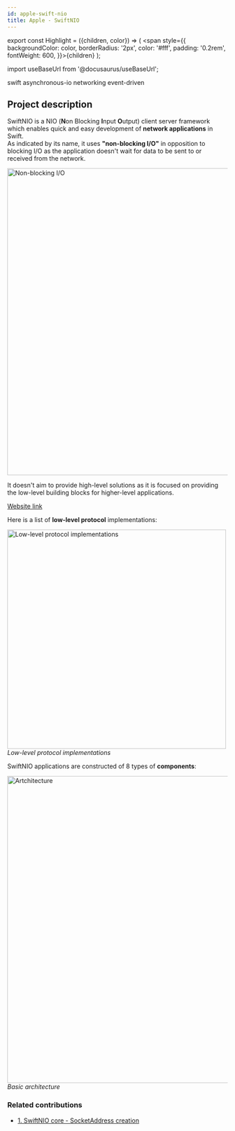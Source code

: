 ```yaml
---
id: apple-swift-nio
title: Apple - SwiftNIO
---
```


export const Highlight = ({children, color}) => ( <span style={{
      backgroundColor: color,
      borderRadius: '2px',
      color: '#fff',
      padding: '0.2rem',
      fontWeight: 600,
    }}>{children}</span> );

import useBaseUrl from '@docusaurus/useBaseUrl';

<div className="marginBottom">
  <span className="badge badge--secondary marginRight">swift</span>
  <span className="badge badge--secondary marginRight">asynchronous-io</span>
  <span className="badge badge--secondary marginRight">networking</span>
  <span className="badge badge--secondary marginRight">event-driven</span>
</div>

## Project description

SwiftNIO is a NIO (**N**on Blocking **I**nput **O**utput) client server framework which enables quick and easy development of **network applications** in Swift.   
As indicated by its name, it uses **"non-blocking I/O"** in opposition to blocking I/O as the application doesn't wait for data to be sent to or received from the network.

<div className="image-wrapper">
<img
  alt="Non-blocking I/O"
  width="700px"
  src={useBaseUrl('img/swiftnio1692/non-blocking-io.png')}
/>
</div>

It doesn't aim to provide high-level solutions as it is focused on providing the low-level building blocks for higher-level applications.   


<a href="https://apple.github.io/swift-nio/docs/current/NIO/index.html"><Highlight color="#203666">Website link</Highlight></a>

Here is a list of **low-level protocol** implementations:

<div className="image-wrapper">
<img
  alt="Low-level protocol implementations"
  width="500px"
  src={useBaseUrl('img/swiftnio1692/low-level.png')}
/>
<br/>
<em>Low-level protocol implementations</em>
</div>

SwiftNIO applications are constructed of 8 types of **components**:

<div className="image-wrapper">
<img
  alt="Artchitecture"
  width="700px"
  src={useBaseUrl('img/swiftnio1692/architecture.png')}
/>
<br/>
<em>Basic architecture</em>
</div>

### Related contributions

- <a href="/docs/contributions/apple-swift-nio1692"><Highlight color="#203666">1. SwiftNIO core - SocketAddress creation</Highlight></a>
